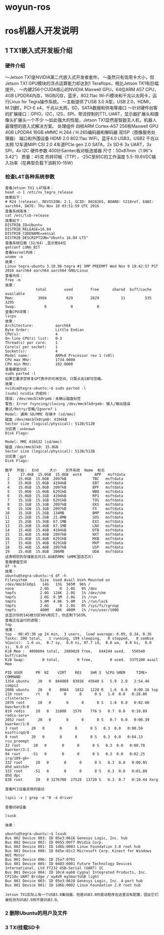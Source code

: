 # woyun-ros
# ros机器人开发说明

## 1 TX1嵌入式开发板介绍
### 硬件介绍
  ～Jetson TX1是NVIDIA第二代嵌入式开发者套件。
  ～虽然只有信用卡大小，但Jetson TX1 GPU模块的浮点运算能力却达到1 Teraflops，相比Jetson TK1有巨幅提升。
  ～内建256个CUDA核心的NVIDIA Maxwell GPU，64位ARM A57 CPU，4GB LPDDR4内存，16GB闪存，蓝牙，802.11ac Wi-Fi模块和千兆以太网卡，运     行Linux for Tegra操作系统。
  ～主板提供了USB 3.0 A型，USB 2.0，HDMI，M.2键E，PCI-E x4，千兆以太网，SD，SATA数据和供电等接口
  ～针对硬件创客的扩展接口：GPIO，I2C，I2S，SPI，带流控制的TTL UART，显示器扩展头和摄像头扩展头一个不少
  ～如此强大的性能，Jetson TX1显然是智能无人机，机器人最理想的嵌入式解决方案。
处理组件
  四核ARM Cortex-A57
  256核Maxwell GPU
  4GB LPDDR4
  16GB eMMC
  H.264 / H.265编码器和解码器
  双ISP（图像服务处理器）
端口和外围设备
  HDMI 2.0
  802.11ac WiFi，蓝牙4.0
  USB3，USB2
  千兆以太网
  12车道MIPI CSI 2.0
  4车道PCIe gen 2.0
  SATA，2x SD卡
  3x UART，3x SPI，4x I2C
硬件参数
  400针Samtec板对板连接器
  尺寸：50x87mm（1.96“x 3.42”）
  质量：45克
  热转印板（TTP），-25C至85C的工作温度
  5.5-19.6VDC输入功率（在典型负载下消耗10-15W）
### 检查L4T各种系统参数
    查看Jetson TX1 L4T版本：
    head -n 1 /etc/nv_tegra_release
    效果如下：
    # R24 (release), REVISION: 2.1, GCID: 8028265, BOARD: t210ref, EABI: aarch64, DATE: Thu Nov 10 03:51:59 UTC 2016
    查看系统版本：
    cat /etc/lsb-release
    效果如下：
    DISTRIB_ID=Ubuntu
    DISTRIB_RELEASE=16.04
    DISTRIB_CODENAME=xenial
    DISTRIB_DESCRIPTION="Ubuntu 16.04 LTS"
    查看系统位数（32/64）,显示是64位
    getconf LONG_BIT
    查看kernel内核：
    uname -a
    效果：
    Linux tegra-ubuntu 3.10.96-tegra #1 SMP PREEMPT Wed Nov 9 19:42:57 PST 2016 aarch64 aarch64 aarch64 GNU/Linux
    查看内存：
    free -m
    效果：
                  total        used        free      shared  buff/cache   available
    Mem:           3994         629        2829          11         535        3295
    Swap:             0           0           0
    查看CPU详情：
    lscpu
    效果：
    Architecture:          aarch64
    Byte Order:            Little Endian
    CPU(s):                4
    On-line CPU(s) list:   0-3
    Thread(s) per core:    1
    Core(s) per socket:    1
    Socket(s):             4
    Model name:            ARMv8 Processor rev 1 (v8l)
    CPU max MHz:           1734.0000
    CPU min MHz:           102.0000
    查看硬盘分区：
    sudo parted -l
    如果它要求您修复GPT表中的可用空间，只需点击I即可忽略。
    效果：
    nvidia@tegra-ubuntu:~$ sudo parted -l
    [sudo] nvidia 的密码： 
    错误: /dev/mmcblk0rpmb：未确认磁盘标签
    警告: Error fsyncing/closing /dev/mmcblk0rpmb: 输入/输出错误
    重试/Retry/忽略/Ignore? i                                                 
    Model: 通用 SD/MMC 存储卡 (sd/mmc)   
    磁盘 /dev/mmcblk0rpmb: 4194kB
    Sector size (logical/physical): 512B/512B
    分区表：unknown
    Disk Flags: 

    Model: MMC 016G32 (sd/mmc)
    磁盘 /dev/mmcblk0: 15.8GB
    Sector size (logical/physical): 512B/512B
    分区表：gpt
    Disk Flags: 

    数字  开始：  End     大小    文件系统  Name  标志
     1     17.4kB  15.0GB  15.0GB  ext4      APP   msftdata
     2    15.0GB  15.0GB  2097kB            TBC   msftdata
     3    15.0GB  15.0GB  4194kB            EBT   msftdata
     4    15.0GB  15.0GB  2097kB            BPF   msftdata
     5    15.0GB  15.0GB  6291kB            WB0   msftdata
     6    15.0GB  15.1GB  4194kB            RP1   msftdata
     7    15.1GB  15.1GB  6291kB            TOS   msftdata
     8    15.1GB  15.1GB  2097kB            EKS   msftdata
     9    15.1GB  15.1GB  2097kB            FX    msftdata  
    10    15.1GB  15.2GB  134MB             BMP   msftdata
    11    15.2GB  15.2GB  21.0MB            SOS   msftdata
    12    15.2GB  15.3GB  67.1MB            EXI   msftdata
    13    15.3GB  15.4GB  67.1MB            LNX   msftdata
    14    15.4GB  15.4GB  4194kB            DTB   msftdata
    15    15.4GB  15.4GB  2097kB            NXT   msftdata
    16    15.4GB  15.4GB  6291kB            MXB   msftdata
    17    15.4GB  15.4GB  6291kB            MXP   msftdata
    18    15.4GB  15.4GB  2097kB            USP   msftdata
    19    15.4GB  15.8GB  386MB             UDA   msftdata
    这表明您的存储是总共15.8GB的MMC（eMMC固态芯片）
    查看硬盘空间
    df -h
    效果：
    ubuntu@tegra-ubuntu:~$ df -h
    Filesystem      Size  Used Avail Use% Mounted on
    /dev/mmcblk0p1   14G   13G  565M  96% /
    none            2.0G     0  2.0G   0% /dev
    tmpfs           2.0G  124K  2.0G   1% /dev/shm
    tmpfs           2.0G  9.3M  2.0G   1% /run
    tmpfs           5.0M  4.0K  5.0M   1% /run/lock
    tmpfs           2.0G     0  2.0G   0% /sys/fs/cgroup
    tmpfs           400M   48K  400M   1% /run/user/1000
    这显示你的14G根分区96%用完了，你还剩下565M。
    查看正在运行的进程：
    top
    效果：
    top - 08:45:38 up 24 min,  3 users,  load average: 0.09, 0.34, 0.36
    Tasks: 200 total,   1 running, 199 sleeping,   0 stopped,   0 zombie
    %Cpu(s):  1.6 us,  0.7 sy,  0.0 ni, 97.7 id,  0.0 wa,  0.0 hi,  0.0 si,  0.0 st
    KiB Mem :  4090604 total,  2889820 free,   644244 used,   556540 buff/cache
    KiB Swap:        0 total,        0 free,        0 used.  3375100 avail Mem 

    PID USER      PR  NI    VIRT    RES    SHR S  %CPU %MEM     TIME+ COMMAND    
    1354 ubuntu    20   0  844860  83016  45640 S   5.9  2.0   2:54.46 compiz     
    2086 ubuntu    20   0    8884   1812   1220 R   1.6  0.0   0:00.16 top        
    110 root      rt   0       0      0      0 S   1.0  0.0   0:28.86 cfinteract+
    2078 root      20   0       0      0      0 S   1.0  0.0   0:02.60 kworker/0:0
    819 redis     20   0   31008   1576    776 S   0.7  0.0   0:10.89 redis-serv+
    2052 root      20   0       0      0      0 S   0.7  0.0   0:00.39 kworker/1:0
    3 root      20   0       0      0      0 S   0.3  0.0   0:00.59 ksoftirqd/0
    8 root      20   0       0      0      0 S   0.3  0.0   0:04.13 rcu_preempt
    32 root      20   0       0      0      0 S   0.3  0.0   0:00.78 kworker/3:1
    94 root     -51   0       0      0      0 S   0.3  0.0   0:02.25 irq/189-gk+
    332 root      20   0       0      0      0 S   0.3  0.0   0:00.95 dhd_watchd+
    333 root     -51   0       0      0      0 S   0.3  0.0   0:01.80 dhd_dpc    
    830 root      20   0 3276700  27528  13720 S   0.3  0.7   0:10.44 Xorg
    
    查看PCI设备具体的驱动
    
    lspci -v | grep -e ^0 -e driver
    
    查看USB设备
    
    lsusb
    
    效果：
    
    ubuntu@tegra-ubuntu:~$ lsusb
    Bus 002 Device 003: ID 05e3:0616 Genesys Logic, Inc. hub
    Bus 002 Device 002: ID 0955:09ff NVidia Corp. 
    Bus 002 Device 001: ID 1d6b:0003 Linux Foundation 3.0 root hub
    Bus 001 Device 008: ID 045e:02c2 Microsoft Corp. Kinect for Windows NUI Motor
    Bus 001 Device 006: ID 25a7:0701  
    Bus 001 Device 005: ID 0403:6001 Future Technology Devices International, Ltd FT232 USB-Serial (UART) IC
    Bus 001 Device 004: ID 10c4:ea60 Cygnal Integrated Products, Inc. CP210x UART Bridge / myAVR mySmartUSB light
    Bus 001 Device 003: ID 05e3:0610 Genesys Logic, Inc. 4-port hub
    Bus 001 Device 001: ID 1d6b:0002 Linux Foundation 2.0 root hub
    
    Jetson TX1实际上有一个USB3.0集线器，但是USB3.0的驱动程序在这里没有配置，因此它们被检测为USB2.0而不是USB3.0。

### 2 删除Ubuntu的用户及文件






### 3 TXI挂载SD卡

